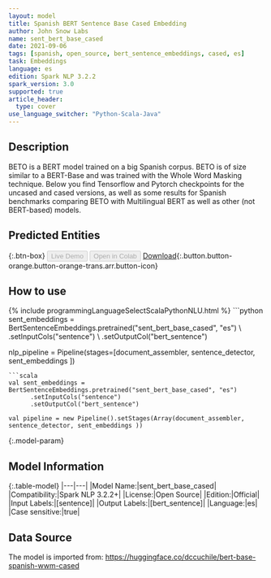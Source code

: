 ```yaml
---
layout: model
title: Spanish BERT Sentence Base Cased Embedding
author: John Snow Labs
name: sent_bert_base_cased
date: 2021-09-06
tags: [spanish, open_source, bert_sentence_embeddings, cased, es]
task: Embeddings
language: es
edition: Spark NLP 3.2.2
spark_version: 3.0
supported: true
article_header:
  type: cover
use_language_switcher: "Python-Scala-Java"
---
```


## Description

BETO is a BERT model trained on a big Spanish corpus. BETO is of size similar to a BERT-Base and was trained with the Whole Word Masking technique. Below you find Tensorflow and Pytorch checkpoints for the uncased and cased versions, as well as some results for Spanish benchmarks comparing BETO with Multilingual BERT as well as other (not BERT-based) models.

## Predicted Entities



{:.btn-box}
<button class="button button-orange" disabled>Live Demo</button>
<button class="button button-orange" disabled>Open in Colab</button>
[Download](https://s3.amazonaws.com/auxdata.johnsnowlabs.com/public/models/sent_bert_base_cased_es_3.2.2_3.0_1630926259701.zip){:.button.button-orange.button-orange-trans.arr.button-icon}

## How to use



<div class="tabs-box" markdown="1">
{% include programmingLanguageSelectScalaPythonNLU.html %}
```python
sent_embeddings = BertSentenceEmbeddings.pretrained("sent_bert_base_cased", "es") \
      .setInputCols("sentence") \
      .setOutputCol("bert_sentence")

nlp_pipeline = Pipeline(stages=[document_assembler, sentence_detector, sent_embeddings ])
```
```scala
val sent_embeddings = BertSentenceEmbeddings.pretrained("sent_bert_base_cased", "es")
      .setInputCols("sentence")
      .setOutputCol("bert_sentence")

val pipeline = new Pipeline().setStages(Array(document_assembler, sentence_detector, sent_embeddings ))
```
</div>

{:.model-param}
## Model Information

{:.table-model}
|---|---|
|Model Name:|sent_bert_base_cased|
|Compatibility:|Spark NLP 3.2.2+|
|License:|Open Source|
|Edition:|Official|
|Input Labels:|[sentence]|
|Output Labels:|[bert_sentence]|
|Language:|es|
|Case sensitive:|true|

## Data Source

The model is imported from: https://huggingface.co/dccuchile/bert-base-spanish-wwm-cased
